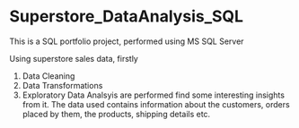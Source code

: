 # Superstore_DataAnalysis_SQL
This is a SQL portfolio project, performed using MS SQL Server 

Using superstore sales data, firstly
1) Data Cleaning
2) Data Transformations
3) Exploratory Data Analsyis
are performed find some interesting insights from it. The data used contains information about the customers, orders placed by them, the products, shipping details etc.
